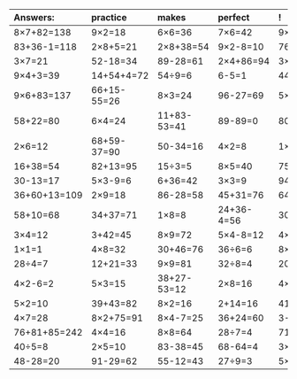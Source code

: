 | Answers: | practice | makes | perfect | ! |
| :--- | :--- | :--- | :--- | :--- |
| 8×7+82=138 | 9×2=18 | 6×6=36 | 7×6=42 | 9×7+67=130 | 
| 83+36-1=118 | 2×8+5=21 | 2×8+38=54 | 9×2-8=10 | 76-31=45 | 
| 3×7=21 | 52-18=34 | 89-28=61 | 2×4+86=94 | 3×8+29=53 | 
| 9×4+3=39 | 14+54+4=72 | 54÷9=6 | 6-5=1 | 44+41=85 | 
| 9×6+83=137 | 66+15-55=26 | 8×3=24 | 96-27=69 | 5×9=45 | 
| 58+22=80 | 6×4=24 | 11+83-53=41 | 89-89=0 | 80-45=35 | 
| 2×6=12 | 68+59-37=90 | 50-34=16 | 4×2=8 | 1×6=6 | 
| 16+38=54 | 82+13=95 | 15÷3=5 | 8×5=40 | 75-7=68 | 
| 30-13=17 | 5×3-9=6 | 6+36=42 | 3×3=9 | 94-51=43 | 
| 36+60+13=109 | 2×9=18 | 86-28=58 | 45+31=76 | 64÷8=8 | 
| 58+10=68 | 34+37=71 | 1×8=8 | 24+36-4=56 | 30÷5=6 | 
| 3×4=12 | 3+42=45 | 8×9=72 | 5×4-8=12 | 4×5=20 | 
| 1×1=1 | 4×8=32 | 30+46=76 | 36÷6=6 | 8×6-22=26 | 
| 28÷4=7 | 12+21=33 | 9×9=81 | 32÷8=4 | 20+44=64 | 
| 4×2-6=2 | 5×3=15 | 38+27-53=12 | 2×8=16 | 4×6=24 | 
| 5×2=10 | 39+43=82 | 8×2=16 | 2+14=16 | 41+25=66 | 
| 4×7=28 | 8×2+75=91 | 8×4-7=25 | 36+24=60 | 3-2=1 | 
| 76+81+85=242 | 4×4=16 | 8×8=64 | 28÷7=4 | 71+23=94 | 
| 40÷5=8 | 2×5=10 | 83-38=45 | 68-64=4 | 3×5=15 | 
| 48-28=20 | 91-29=62 | 55-12=43 | 27÷9=3 | 5×4=20 | 
